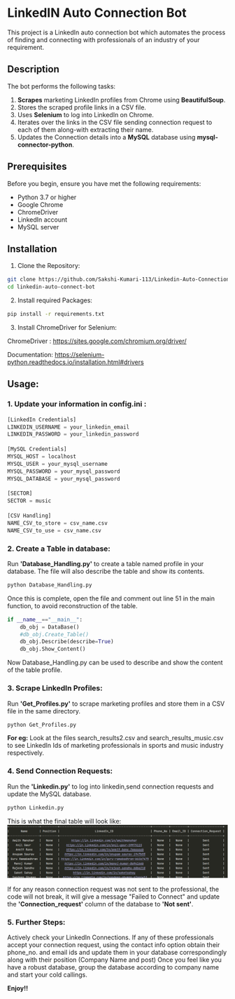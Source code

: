 # LinkedIN Auto Connection Bot
This project is a LinkedIn auto connection bot which automates the process of finding and connecting with professionals
of an industry of your requirement.

## Description
The bot performs the following tasks:
1. **Scrapes** marketing LinkedIn profiles from Chrome using **BeautifulSoup**.
2. Stores the scraped profile links in a CSV file.
3. Uses **Selenium** to log into LinkedIn on Chrome.
4. Iterates over the links in the CSV file sending connection request to each of them along-with extracting their name.
5. Updates the Connection details into a **MySQL** database using **mysql-connector-python**.

## Prerequisites

Before you begin, ensure you have met the following requirements:
- Python 3.7 or higher
- Google Chrome
- ChromeDriver
- LinkedIn account
- MySQL server

## Installation
1. Clone the Repository:
```bash
git clone https://github.com/Sakshi-Kumari-113/Linkedin-Auto-Connection-Bot.git
cd linkedin-auto-connect-bot
```
2. Install required Packages:
```bash
pip install -r requirements.txt
```
3. Install ChromeDriver for Selenium:

ChromeDriver : https://sites.google.com/chromium.org/driver/

Documentation: https://selenium-python.readthedocs.io/installation.html#drivers

## Usage:
### 1. Update your information in config.ini :
```python
[LinkedIn Credentials]
LINKEDIN_USERNAME = your_linkedin_email
LINKEDIN_PASSWORD = your_linkedin_password

[MySQL Credentials]
MYSQL_HOST = localhost
MYSQL_USER = your_mysql_username
MYSQL_PASSWORD = your_mysql_password
MYSQL_DATABASE = your_mysql_password

[SECTOR]
SECTOR = music

[CSV Handling]
NAME_CSV_to_store = csv_name.csv
NAME_CSV_to_use = csv_name.csv
```
### 2. Create a Table in database:

Run  **'Database_Handling.py'**  to create a table named profile in your database. The file will also describe the table and show its contents.
```python
python Database_Handling.py
```
Once this is complete, open the file and comment out line 51 in the main function, to avoid reconstruction of the table.
```python
if __name__=="__main__":
    db_obj = DataBase()
    #db_obj.Create_Table()
    db_obj.Describe(describe=True)
    db_obj.Show_Content()
```
Now Database_Handling.py can be used to describe and show the content of the table profile.

### 3. Scrape LinkedIn Profiles:

Run **'Get_Profiles.py'** to scrape marketing profiles and store them in a CSV file in the same directory.
```python
python Get_Profiles.py
```
**For eg:** Look at the files search_results2.csv and search_results_music.csv to see LinkedIn Ids of marketing professionals in sports and music industry respectively.

### 4. Send Connection Requests:

Run the **'Linkedin.py'** to log into linkedin,send connection requests and update the MySQL database.
```python
python Linkedin.py
```
This is what the final table will look like:
![alt text](Profile_table_data.png)

If for any reason connection request was not sent to the professional, the code will not break,
it will give a message "Failed to Connect" and update the **'Connection_request'** column of the database
to **'Not sent'**.

### 5. Further Steps:
Actively check your LinkedIn Connections. If any of these professionals accept your connection request, using the contact info
option obtain their phone_no. and email ids and update them in your database correspondingly along with their position (Company Name and post)
Once you feel like you have a robust database, group the database according to company name and start your cold callings.

**Enjoy!!**
